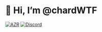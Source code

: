 # 👋 Hi, I’m @chardWTF
[![AZR](https://img.shields.io/badge/AZR%20Services-8A2BE2)](https://azr.tools)
[![Discord](https://img.shields.io/badge/Discord-8A2BE2)](https://discord.gg/azr)
